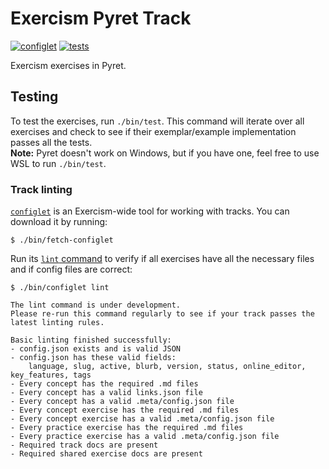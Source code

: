 # Exercism Pyret Track

[![configlet](https://github.com/exercism/pyret/workflows/configlet/badge.svg)](https://github.com/exercism/pyret/actions?query=workflow%3Aconfiglet) [![tests](https://github.com/exercism/pyret/workflows/test/badge.svg)](https://github.com/exercism/pyret/actions?query=workflow%3Atest)

Exercism exercises in Pyret.

## Testing

To test the exercises, run `./bin/test`.
This command will iterate over all exercises and check to see if their exemplar/example implementation passes all the tests.  
**Note:** Pyret doesn't work on Windows, but if you have one, feel free to use WSL to run `./bin/test`.

### Track linting

[`configlet`](https://exercism.org/docs/building/configlet) is an Exercism-wide tool for working with tracks. You can download it by running:

```shell
$ ./bin/fetch-configlet
```

Run its [`lint` command](https://exercism.org/docs/building/configlet/lint) to verify if all exercises have all the necessary files and if config files are correct:

```shell
$ ./bin/configlet lint

The lint command is under development.
Please re-run this command regularly to see if your track passes the latest linting rules.

Basic linting finished successfully:
- config.json exists and is valid JSON
- config.json has these valid fields:
    language, slug, active, blurb, version, status, online_editor, key_features, tags
- Every concept has the required .md files
- Every concept has a valid links.json file
- Every concept has a valid .meta/config.json file
- Every concept exercise has the required .md files
- Every concept exercise has a valid .meta/config.json file
- Every practice exercise has the required .md files
- Every practice exercise has a valid .meta/config.json file
- Required track docs are present
- Required shared exercise docs are present
```
